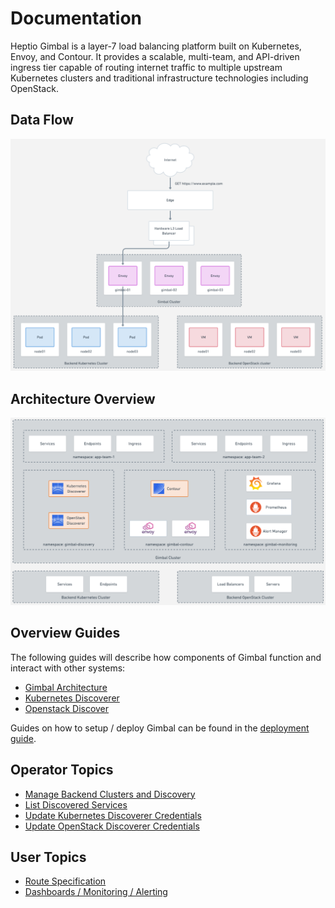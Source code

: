 # Documentation

Heptio Gimbal is a layer-7 load balancing platform built on Kubernetes, Envoy, and Contour. It provides a scalable, multi-team, and API-driven ingress tier capable of routing internet traffic to multiple upstream Kubernetes clusters and traditional infrastructure technologies including OpenStack.

## Data Flow

![Data Flow](images/data-flow.png)

## Architecture Overview

![Arch Overview](images/overview.png)

## Overview Guides

The following guides will describe how components of Gimbal function and interact with other systems:

- [Gimbal Architecture](gimbal-architecture.md)
- [Kubernetes Discoverer](kubernetes-discoverer.md)
- [Openstack Discover](openstack-discoverer.md)

Guides on how to setup / deploy Gimbal can be found in the [deployment guide](../deployment/README.md). 

## Operator Topics

- [Manage Backend Clusters and Discovery](manage-backends.md)
- [List Discovered Services](list-discovered-services.md)
- [Update Kubernetes Discoverer Credentials](kubernetes-discoverer.md#updating-credentials)
- [Update OpenStack Discoverer Credentials](openstack-discoverer.md#updating-credentials)

## User Topics

- [Route Specification](route.md)
- [Dashboards / Monitoring / Alerting](monitoring.md)
